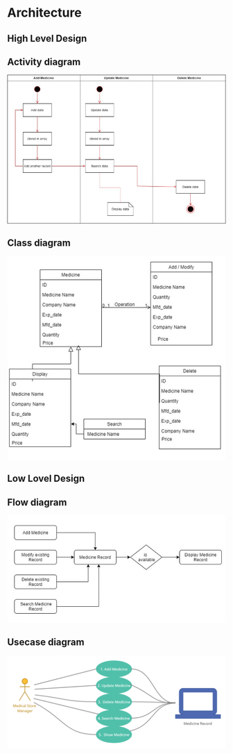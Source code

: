 # Architecture

## High Level Design

## Activity diagram
![image](https://github.com/karthi-koundinya/Stepin-Pharma-Store/blob/main/2_Architecture/activity%20dia.jpg)

## Class diagram
![image](https://github.com/karthi-koundinya/Stepin-Pharma-Store/blob/main/2_Architecture/class%20dia.jpg)

## Low Lovel Design

## Flow diagram

![image](https://github.com/karthi-koundinya/Stepin-Pharma-Store/blob/main/2_Architecture/behavior.jpg)

## Usecase diagram

![image](https://github.com/shahwar92/M1_Medicine_Record_System/blob/main/2_Architecture/Untitled%20Workspace.png)


